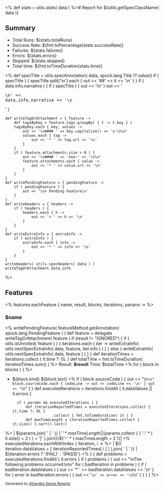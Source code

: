 <%
def stats = utils.stats( data )
%># Report for ${utils.getSpecClassName( data )}

## Summary

* Total Runs: ${stats.totalRuns}
* Success Rate: ${fmt.toPercentage(stats.successRate)}
* Failures: ${stats.failures}
* Errors:   ${stats.errors}
* Skipped:  ${stats.skipped}
* Total time: ${fmt.toTimeDuration(stats.time)}

<%
def specTitle = utils.specAnnotation( data, spock.lang.Title )?.value()
if ( specTitle ) {
specTitle.split('\n').each { out << '##' << it << '\n' }
}
if ( data.info.narrative ) {
if ( specTitle ) { out << '\n' }
out << '<pre>\n' << data.info.narrative << '\n</pre>'
}

    def writeTagOrAttachment = { feature ->
        def tagsByKey = feature.tags.groupBy( { t -> t.key } )
        tagsByKey.each { key, values ->
            out << '\n#### ' << key.capitalize() << 's:\n\n'
            values.each { tag ->
                out << '* ' << tag.url << '\n'
            }
        }
        if ( feature.attachments.size > 0 ) {
            out << '\n#### ' << 'See:' << '\n\n'
            feature.attachments.each { value ->
                out << '* ' << value.url << '\n'
            } 
        }
    }
    def writePendingFeature = { pendingFeature ->
        if ( pendingFeature ) {
            out << '\n> Pending Feature\n'
        }
    }
    def writeHeaders = { headers ->
        if ( headers ) {
            headers.each { h ->
                out << '> ' << h << '\n'
            }
        }
    }
    def writeExtraInfo = { extraInfo ->
        if ( extraInfo ) {
            extraInfo.each { info ->
                out << '* ' << info << '\n'
            }
        }
    }
    writeHeaders( utils.specHeaders( data ) )
    writeTagOrAttachment data.info
%>

## Features
<%
features.eachFeature { name, result, blocks, iterations, params ->
%>
### $name
<%
writePendingFeature( featureMethod.getAnnotation( spock.lang.PendingFeature ) )
def feature = delegate
writeTagOrAttachment( feature )
if (result != "IGNORED") {
if ( utils.isUnrolled( feature ) ) {
iterations.each { iter ->
writeExtraInfo( utils.nextSpecExtraInfo( data, feature, iter.info ) )
}
} else {
writeExtraInfo( utils.nextSpecExtraInfo( data, feature ) )
}
}
def iterationTimes = iterations.collect { it.time ?: 0L }
def totalTime = fmt.toTimeDuration( iterationTimes.sum() )
%>
Result: **$result**
Time: $totalTime
<%
for ( block in blocks ) {
%>
* ${block.kind} ${block.text}
  <%
  if ( block.sourceCode ) {
  out << "\n```\n"
  block.sourceCode.each { codeLine ->
  out << codeLine << '\n'
  }
  out << "```\n"
  }
  }
  def executedIterations = iterations.findAll { it.dataValues || it.errors }

        if ( params && executedIterations ) {
            def iterationReportedTimes = executedIterations.collect { it.time ?: 0L }
                        .collect { fmt.toTimeDuration( it ) }
            def maxTimeLength = iterationReportedTimes.collect { it.size() }.sort().last()
%>
| ${params.join( ' | ' )} | ${' ' * maxTimeLength} |
|${params.collect { ( '-' * ( it.size() + 2 ) ) + '|' }.join()}${'-' * ( maxTimeLength + 2 )}|
<%
executedIterations.eachWithIndex { iteration, i ->
%> | ${( iteration.dataValues + [ iterationReportedTimes[ i ] ] ).join( ' | ' )} | ${iteration.errors ? '(FAIL)' : '(PASS)'}
<%          }
}
def problems = executedIterations.findAll { it.errors }
if ( problems ) {
out << "\nThe following problems occurred:\n\n"
for ( badIteration in problems ) {
if ( badIteration.dataValues ) {
out << '* ' << badIteration.dataValues << '\n'
}
for ( error in badIteration.errors ) {
out << '```\n' << error << '\n```\n'
}
}
}
}
%>

<small>Generated by <a href="<%out << com.athaydes.spockframework.report.SpockReportExtension.PROJECT_URL%>">Athaydes Spock Reports</a></small>